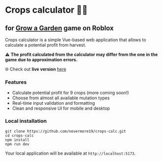 # Crops calculator 🧮🍎
## for [Grow a Garden](https://www.roblox.com/games/126884695634066/Grow-a-Garden) game on Roblox

Crops calculator is a simple Vue-based web application that allows to calculate a potential profit from harvest.

⚠️ **The profit calculated from the calculator may differ from the one in the game due to approximation errors.**

🌐 Check out **live version** [here](https://crops-calc.vercel.app)

### Features
- Calculate potential profit for 9 crops (more coming soon!)
- Choose from almost all available mutation types
- Real-time input validation and formatting
- Clean and responsive UI for mobile and desktop

### Local installation
```
git clone https://github.com/nevermore19/crops-calc.git
cd crops-calc
npm install
npm run dev
```
Your local application will be available at `http://localhost:5173`.